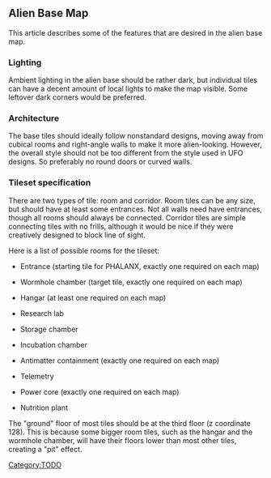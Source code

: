 ## Alien Base Map

This article describes some of the features that are desired in the
alien base map.

### Lighting

Ambient lighting in the alien base should be rather dark, but individual
tiles can have a decent amount of local lights to make the map visible.
Some leftover dark corners would be preferred.

### Architecture

The base tiles should ideally follow nonstandard designs, moving away
from cubical rooms and right-angle walls to make it more alien-looking.
However, the overall style should not be too different from the style
used in UFO designs. So preferably no round doors or curved walls.

### Tileset specification

There are two types of tile: room and corridor. Room tiles can be any
size, but should have at least some entrances. Not all walls need have
entrances, though all rooms should always be connected. Corridor tiles
are simple connecting tiles with no frills, although it would be nice if
they were creatively designed to block line of sight.

Here is a list of possible rooms for the tileset:

- Entrance (starting tile for PHALANX, exactly one required on each map)

- Wormhole chamber (target tile, exactly one required on each map)

- Hangar (at least one required on each map)

- Research lab

- Storage chamber

- Incubation chamber

- Antimatter containment (exactly one required on each map)

- Telemetry

- Power core (exactly one required on each map)

- Nutrition plant

The "ground" floor of most tiles should be at the third floor (z
coordinate 128). This is because some bigger room tiles, such as the
hangar and the wormhole chamber, will have their floors lower than most
other tiles, creating a "pit" effect.

[Category:TODO](Category:TODO "wikilink")